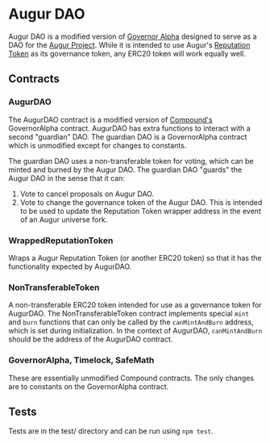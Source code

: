 # Augur DAO

Augur DAO is a modified version of [Governor Alpha](https://github.com/compound-finance/compound-protocol/blob/master/contracts/Governance/GovernorAlpha.sol) designed to serve as a DAO for the [Augur Project](https://augur.net).  While it is intended to use Augur's [Reputation Token](https://github.com/AugurProject/augur/blob/dev/packages/augur-core/src/contracts/reporting/ReputationToken.sol) as its governance token, any ERC20 token will work equally well.

## Contracts

### AugurDAO

The AugurDAO contract is a modified version of [Compound's](https://github.com/compound-finance/compound-protocol) GovernorAlpha contract.  AugurDAO has extra functions to interact with a second "guardian" DAO.  The guardian DAO is a GovernorAlpha contract which is unmodified except for changes to constants.

The guardian DAO uses a non-transferable token for voting, which can be minted and burned by the Augur DAO.  The guardian DAO "guards" the Augur DAO in the sense that it can:

1. Vote to cancel proposals on Augur DAO.
2. Vote to change the governance token of the Augur DAO.  This is intended to be used to update the Reputation Token wrapper address in the event of an Augur universe fork.

### WrappedReputationToken

Wraps a Augur Reputation Token (or another ERC20 token) so that it has the functionality expected by AugurDAO.

### NonTransferableToken

A non-transferable ERC20 token intended for use as a governance token for AugurDAO.  The NonTransferableToken contract implements special `mint` and `burn` functions that can only be called by the `canMintAndBurn` address, which is set during initialization.  In the context of AugurDAO, `canMintAndBurn` should be the address of the AugurDAO contract.

### GovernorAlpha, Timelock, SafeMath

These are essentially unmodified Compound contracts.  The only changes are to constants on the GovernorAlpha contract.

## Tests

Tests are in the test/ directory and can be run using `npm test`.
